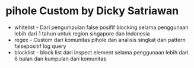 # pihole Custom by Dicky Satriawan
* whitelist  - Dari pengumpulan false posifif blocking selama penggunaan lebih dari 1 tahun untuk region singapore dan Indonesia
* regex      - Custom dari komunitas pihole dan analisis singkat dari pattern falsepositif log query
* blocklist  -  block list dari inspect element selama penggunaan lebih dari 6 bulan dan kumpulan dari komunitas

